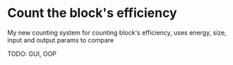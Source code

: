 # Count the block's efficiency

My new counting system for counting block's efficiency, uses energy, size, input and output params to compare

TODO: GUI, OOP

